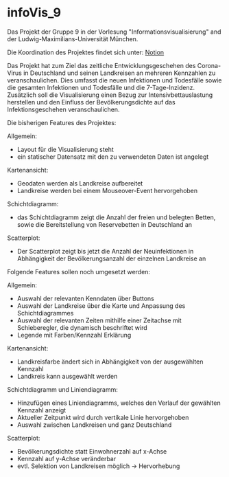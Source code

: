 # infoVis_9
Das Projekt der Gruppe 9 in der Vorlesung "Informationsvisualisierung" and der Ludwig-Maximilians-Universität München.

Die Koordination des Projektes findet sich unter: [Notion](https://www.notion.so/WS2020-IV-Gruppe-9-573af56127fe49eea1a96e360f50bf54)

Das Projekt hat zum Ziel das zeitliche Entwicklungsgeschehen des Corona-Virus in Deutschland und seinen Landkreisen an mehreren Kennzahlen zu veranschaulichen. Dies umfasst die neuen Infektionen und Todesfälle sowie die gesamten Infektionen und Todesfälle und die 7-Tage-Inzidenz.
Zusätzlich soll die Visualisierung einen Bezug zur Intensivbettauslastung herstellen und den Einfluss der Bevölkerungsdichte auf das Infektionsgeschehen veranschaulichen. 


Die bisherigen Features des Projektes:

Allgemein: 
- Layout für die Visualisierung steht
- ein statischer Datensatz mit den zu verwendeten Daten ist angelegt

Kartenansicht:
- Geodaten werden als Landkreise aufbereitet
- Landkreise werden bei einem Mouseover-Event hervorgehoben

Schichtdiagramm:
- das Schichtdiagramm zeigt die Anzahl der freien und belegten Betten, sowie die Bereitstellung von Reservebetten in Deutschland an

Scatterplot:
- Der Scatterplot zeigt bis jetzt die Anzahl der Neuinfektionen in Abhängigkeit der Bevölkerungsanzahl der einzelnen Landkreise an


Folgende Features sollen noch umgesetzt werden: 

Allgemein:
- Auswahl der relevanten Kenndaten über Buttons
- Auswahl der Landkreise über die Karte und Anpassung des Schichtdiagrammes
- Auswahl der relevanten Zeiten mithilfe einer Zeitachse mit Schieberegler, die dynamisch beschriftet wird
- Legende mit Farben/Kennzahl Erklärung

Kartenansicht:
- Landkreisfarbe ändert sich in Abhängigkeit von der ausgewählten Kennzahl
- Landkreis kann ausgewählt werden

Schichtdiagramm und Liniendiagramm:
- Hinzufügen eines Liniendiagramms, welches den Verlauf der gewählten Kennzahl anzeigt
- Aktueller Zeitpunkt wird durch vertikale Linie hervorgehoben
- Auswahl zwischen Landkreisen und ganz Deutschland

Scatterplot:
- Bevölkerungsdichte statt Einwohnerzahl auf x-Achse
- Kennzahl auf y-Achse veränderbar
- evtl. Selektion von Landkreisen möglich -> Hervorhebung
